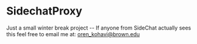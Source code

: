 # SidechatProxy

Just a small winter break project -- If anyone from SideChat actually sees this feel free to email me at: oren_kohavi@brown.edu
